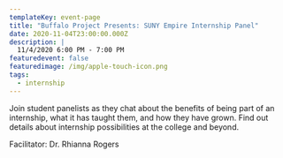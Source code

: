 ```yaml
---
templateKey: event-page
title: "Buffalo Project Presents: SUNY Empire Internship Panel"
date: 2020-11-04T23:00:00.000Z
description: |
  11/4/2020 6:00 PM - 7:00 PM
featuredevent: false
featuredimage: /img/apple-touch-icon.png
tags:
  - internship
---
```

Join student panelists as they chat about the benefits of being part of an internship, what it has taught them, and how they have grown. Find out details about internship possibilities at the college and beyond.

Facilitator: Dr. Rhianna Rogers
